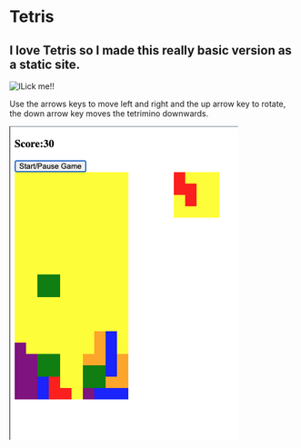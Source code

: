 # Tetris

## I love Tetris so I made this really basic version as a static site.

![lLick me!!](https://tetris.jakesiney.com)

Use the arrows keys to move left and right and the up arrow key to rotate, the down arrow key moves the tetrimino downwards.

![screenshot](screenshot.png)